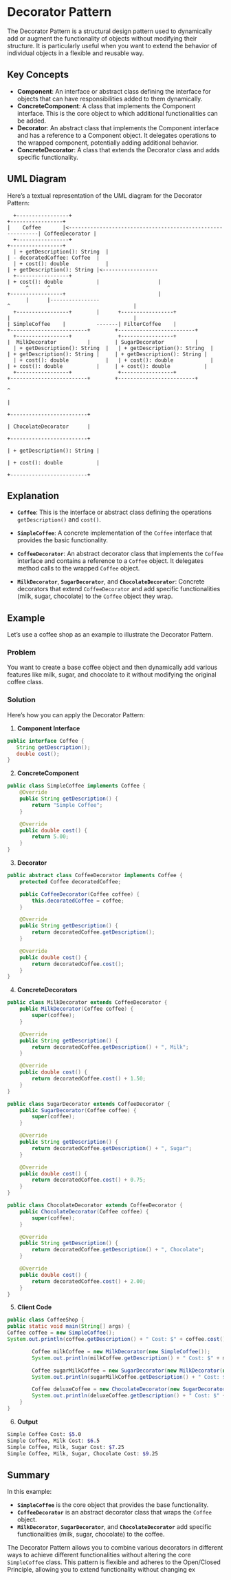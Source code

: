 # Decorator Pattern

The Decorator Pattern is a structural design pattern used to dynamically add or augment the functionality of objects without modifying their structure. It is particularly useful when you want to extend the behavior of individual objects in a flexible and reusable way.

## Key Concepts

- **Component**: An interface or abstract class defining the interface for objects that can have responsibilities added to them dynamically.
- **ConcreteComponent**: A class that implements the Component interface. This is the core object to which additional functionalities can be added.
- **Decorator**: An abstract class that implements the Component interface and has a reference to a Component object. It delegates operations to the wrapped component, potentially adding additional behavior.
- **ConcreteDecorator**: A class that extends the Decorator class and adds specific functionality.

## UML Diagram

Here’s a textual representation of the UML diagram for the Decorator Pattern:

```plaintext
  +-----------------+                                                           +-----------------+
|    Coffee       |<------------------------------------------------------------| CoffeeDecorator |
  +-----------------+                                                           +-----------------+
  | + getDescription(): String  |                                               | - decoratedCoffee: Coffee  |
  | + cost(): double            |                                               | + getDescription(): String |<------------------
  +-----------------+                                                           | + cost(): double           |                   |
      ^      ^                                                                  +-----------------+                              |
      |      |----------------                                                              ^                                        |
  +-----------------+        |      +-----------------+                                 |                                        |
| SimpleCoffee    |          -------| FilterCoffee    |                         +-------------------------+        +-------------------------+
  +-----------------+               +-----------------+                         |  MilkDecorator          |        | SugarDecorator          |
  | + getDescription(): String  |   | + getDescription(): String  |             | + getDescription(): String |     | + getDescription(): String |
  | + cost(): double            |   | + cost(): double            |             | + cost(): double           |     | + cost(): double           |
  +-----------------+               +-----------------+                         +-------------------------+        +-------------------------+
                                                                                            ^
                                                                                            |
                                                                                +-------------------------+
                                                                                | ChocolateDecorator      |
                                                                                +-------------------------+
                                                                                | + getDescription(): String |
                                                                                | + cost(): double           |
                                                                                +-------------------------+
```
## Explanation

- **`Coffee`**: This is the interface or abstract class defining the operations `getDescription()` and `cost()`.

- **`SimpleCoffee`**: A concrete implementation of the `Coffee` interface that provides the basic functionality.

- **`CoffeeDecorator`**: An abstract decorator class that implements the `Coffee` interface and contains a reference to a `Coffee` object. It delegates method calls to the wrapped `Coffee` object.

- **`MilkDecorator`**, **`SugarDecorator`**, and **`ChocolateDecorator`**: Concrete decorators that extend `CoffeeDecorator` and add specific functionalities (milk, sugar, chocolate) to the `Coffee` object they wrap.


## Example

Let’s use a coffee shop as an example to illustrate the Decorator Pattern.

### Problem

You want to create a base coffee object and then dynamically add various features like milk, sugar, and chocolate to it without modifying the original coffee class.

### Solution

Here’s how you can apply the Decorator Pattern:

1. **Component Interface**

```java
public interface Coffee {
   String getDescription();
   double cost();
}
```
2. **ConcreteComponent**

```java
public class SimpleCoffee implements Coffee {
    @Override
    public String getDescription() {
        return "Simple Coffee";
    }

    @Override
    public double cost() {
        return 5.00;
    }
}
```
3. **Decorator**

```java
public abstract class CoffeeDecorator implements Coffee {
    protected Coffee decoratedCoffee;

    public CoffeeDecorator(Coffee coffee) {
        this.decoratedCoffee = coffee;
    }

    @Override
    public String getDescription() {
        return decoratedCoffee.getDescription();
    }

    @Override
    public double cost() {
        return decoratedCoffee.cost();
    }
}
```
4. **ConcreteDecorators**

```java
public class MilkDecorator extends CoffeeDecorator {
    public MilkDecorator(Coffee coffee) {
        super(coffee);
    }

    @Override
    public String getDescription() {
        return decoratedCoffee.getDescription() + ", Milk";
    }

    @Override
    public double cost() {
        return decoratedCoffee.cost() + 1.50;
    }
}

public class SugarDecorator extends CoffeeDecorator {
    public SugarDecorator(Coffee coffee) {
        super(coffee);
    }

    @Override
    public String getDescription() {
        return decoratedCoffee.getDescription() + ", Sugar";
    }

    @Override
    public double cost() {
        return decoratedCoffee.cost() + 0.75;
    }
}

public class ChocolateDecorator extends CoffeeDecorator {
    public ChocolateDecorator(Coffee coffee) {
        super(coffee);
    }

    @Override
    public String getDescription() {
        return decoratedCoffee.getDescription() + ", Chocolate";
    }

    @Override
    public double cost() {
        return decoratedCoffee.cost() + 2.00;
    }
}
```
5. **Client Code**

```java
public class CoffeeShop {
public static void main(String[] args) {
Coffee coffee = new SimpleCoffee();
System.out.println(coffee.getDescription() + " Cost: $" + coffee.cost());

        Coffee milkCoffee = new MilkDecorator(new SimpleCoffee());
        System.out.println(milkCoffee.getDescription() + " Cost: $" + milkCoffee.cost());

        Coffee sugarMilkCoffee = new SugarDecorator(new MilkDecorator(new SimpleCoffee()));
        System.out.println(sugarMilkCoffee.getDescription() + " Cost: $" + sugarMilkCoffee.cost());

        Coffee deluxeCoffee = new ChocolateDecorator(new SugarDecorator(new MilkDecorator(new SimpleCoffee())));
        System.out.println(deluxeCoffee.getDescription() + " Cost: $" + deluxeCoffee.cost());
    }
}
```
6. **Output**
```bash
Simple Coffee Cost: $5.0
Simple Coffee, Milk Cost: $6.5
Simple Coffee, Milk, Sugar Cost: $7.25
Simple Coffee, Milk, Sugar, Chocolate Cost: $9.25
```
## Summary

In this example:

- **`SimpleCoffee`** is the core object that provides the base functionality.
- **`CoffeeDecorator`** is an abstract decorator class that wraps the `Coffee` object.
- **`MilkDecorator`**, **`SugarDecorator`**, and **`ChocolateDecorator`** add specific functionalities (milk, sugar, chocolate) to the coffee.

The Decorator Pattern allows you to combine various decorators in different ways to achieve different functionalities without altering the core `SimpleCoffee` class. This pattern is flexible and adheres to the Open/Closed Principle, allowing you to extend functionality without changing ex
